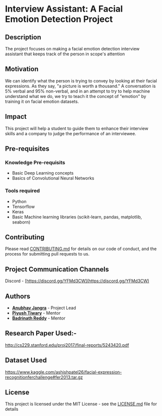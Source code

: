 # Interview Assistant: A Facial Emotion Detection Project

## Description
The project focuses on making a facial emotion detection interview assistant that keeps track of the person in scope's attention

## Motivation 
We can identify what the person is trying to convey by looking at their facial expressions. As they say, "a picture is worth a thousand." A conversation is 5% verbal and 95% non-verbal, and in an attempt to try to help machine understand what we do, we try to teach it the concept of "emotion" by training it on facial emotion datasets.

## Impact
This project will help a student to guide them to enhance their interview skills and a company to judge the performance of an interviewee.  

## Pre-requisites
### Knowledge Pre-requisits
* Basic Deep Learning concepts
* Basics of Convolutional Neural Networks

### Tools required
* Python
* Tensorflow
* Keras
* Basic Machine learning libraries (scikit-learn, pandas, matplotlib, seaborn)

## Contributing
Please read [CONTRIBUTING.md](CONTRIBUTING.md) for details on our code of conduct, and the process for submitting pull requests to us.

## Project Communication Channels
Discord - [https://discord.gg/YFMd3CW](https://discord.gg/YFMd3CW)

## Authors
* **[Anubhav Jangra](https://github.com/love-san)** - Project Lead
* **[Piyush Tiwary](https://github.com/aquarius31)** - Mentor
* **[Badrinath Reddy](https://github.com/badrinath-reddy)** - Mentor

## Research Paper Used:-
http://cs229.stanford.edu/proj2017/final-reports/5243420.pdf

## Dataset Used
https://www.kaggle.com/ashishpatel26/facial-expression-recognitionferchallenge#fer2013.tar.gz

## License
This project is licensed under the MIT License - see the [LICENSE.md](LICENSE.md) file for details

